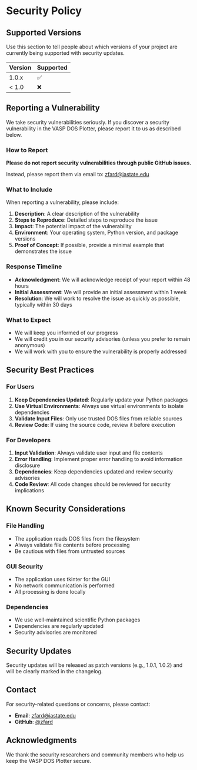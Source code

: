 # Security Policy

## Supported Versions

Use this section to tell people about which versions of your project are
currently being supported with security updates.

| Version | Supported          |
| ------- | ------------------ |
| 1.0.x   | :white_check_mark: |
| < 1.0   | :x:                |

## Reporting a Vulnerability

We take security vulnerabilities seriously. If you discover a security vulnerability in the VASP DOS Plotter, please report it to us as described below.

### How to Report

**Please do not report security vulnerabilities through public GitHub issues.**

Instead, please report them via email to: [zfard@iastate.edu](mailto:zfard@iastate.edu)

### What to Include

When reporting a vulnerability, please include:

1. **Description**: A clear description of the vulnerability
2. **Steps to Reproduce**: Detailed steps to reproduce the issue
3. **Impact**: The potential impact of the vulnerability
4. **Environment**: Your operating system, Python version, and package versions
5. **Proof of Concept**: If possible, provide a minimal example that demonstrates the issue

### Response Timeline

- **Acknowledgment**: We will acknowledge receipt of your report within 48 hours
- **Initial Assessment**: We will provide an initial assessment within 1 week
- **Resolution**: We will work to resolve the issue as quickly as possible, typically within 30 days

### What to Expect

- We will keep you informed of our progress
- We will credit you in our security advisories (unless you prefer to remain anonymous)
- We will work with you to ensure the vulnerability is properly addressed

## Security Best Practices

### For Users

1. **Keep Dependencies Updated**: Regularly update your Python packages
2. **Use Virtual Environments**: Always use virtual environments to isolate dependencies
3. **Validate Input Files**: Only use trusted DOS files from reliable sources
4. **Review Code**: If using the source code, review it before execution

### For Developers

1. **Input Validation**: Always validate user input and file contents
2. **Error Handling**: Implement proper error handling to avoid information disclosure
3. **Dependencies**: Keep dependencies updated and review security advisories
4. **Code Review**: All code changes should be reviewed for security implications

## Known Security Considerations

### File Handling
- The application reads DOS files from the filesystem
- Always validate file contents before processing
- Be cautious with files from untrusted sources

### GUI Security
- The application uses tkinter for the GUI
- No network communication is performed
- All processing is done locally

### Dependencies
- We use well-maintained scientific Python packages
- Dependencies are regularly updated
- Security advisories are monitored

## Security Updates

Security updates will be released as patch versions (e.g., 1.0.1, 1.0.2) and will be clearly marked in the changelog.

## Contact

For security-related questions or concerns, please contact:
- **Email**: [zfard@iastate.edu](mailto:zfard@iastate.edu)
- **GitHub**: [@zfard](https://github.com/zfard)

## Acknowledgments

We thank the security researchers and community members who help us keep the VASP DOS Plotter secure.
